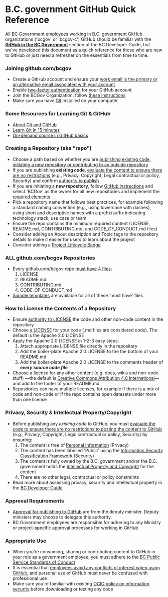 # B.C. government GitHub Quick Reference

All BC Government employees working in B.C. government GitHub organizations ('bcgov' or 'bcgov-c') GitHub should be familiar with the [**GitHub in the BC Government**](https://developer.gov.bc.ca/docs/default/component/bc-developer-guide/use-github-in-bcgov/bc-government-organizations-in-github/) section of the BC Developer Guide, but we've developed this document as a quick reference for those who are new to GitHub or just need a refresher on the essentials from time to time.

### Joining github.com/bcgov
- Create a GitHub account and ensure your [work email is the primary or an alternative email associated with your account](https://docs.github.com/en/account-and-profile/setting-up-and-managing-your-personal-account-on-github/managing-email-preferences/adding-an-email-address-to-your-github-account)
- Enable [two-factor authentication](https://help.github.com/articles/about-two-factor-authentication/) for your GitHub account
- Join the BCGov Organization: follow [these instructions](https://developer.gov.bc.ca/docs/default/component/bc-developer-guide/use-github-in-bcgov/bc-government-organizations-in-github/#directions-to-sign-up-and-link-your-account-for-bcgov)
- Make sure you have [Git](https://git-scm.com/) installed on your computer


### Some Resources for Learning Git & GitHub
- [About Git and GitHub](https://docs.github.com/en/get-started/start-your-journey/about-github-and-git)
- [Learn Git in 15 minutes](https://try.github.io/levels/1/challenges/1)
- [On-demand course in GitHub basics](https://skills.github.com)


### Creating a Repository (aka "repo")
-  Choose a path based on whether you are [publishing existing code, initiating a new repository or contributing to an outside repository](https://developer.gov.bc.ca/docs/default/component/bc-developer-guide/use-github-in-bcgov/start-working-in-bcgov-github-organization/)
-  If you are publishing **existing code**, [evaluate the content to ensure there are no restrictions](https://developer.gov.bc.ca/docs/default/component/bc-developer-guide/use-github-in-bcgov/start-working-in-bcgov-github-organization/#post-existing-code-or-projects) (e.g., Privacy, Copyright, Legal contractual or policy, Security) and confirm [authority to publish](https://developer.gov.bc.ca/docs/default/component/bc-developer-guide/use-github-in-bcgov/license-your-github-repository/#authority-to-license)
-  If you are initiating a **new repository**, follow [GitHub instructions](https://help.github.com/articles/creating-a-new-repository/) and select 'BCGov' as the owner for all new repositories and implement the [required elements](https://developer.gov.bc.ca/docs/default/component/bc-developer-guide/use-github-in-bcgov/start-working-in-bcgov-github-organization/#initiate-new-code-or-projects)
- Pick a repository name that follows best practices, for example following a standard naming convention (e.g., using lowercase with dashes), using short and descriptive names with a prefix/suffix indicating technology stack, use case or team
- Ensure the repo contains the minimum required content (LICENSE, README.md, CONTRIBUTING.md, and CODE_OF_CONDUCT.md files)
- Consider adding an About description and Topic tags to the repository details to make it easier for users to learn about the project
- Consider adding a [Project Lifecycle Badge](https://github.com/bcgov/repomountie/blob/master/doc/lifecycle-badges.md)


### ALL github.com/bcgov Repositories
- Every github.com/bcgov repo [must have 4 files](https://developer.gov.bc.ca/docs/default/component/bc-developer-guide/use-github-in-bcgov/required-pages-for-github-repository/):
	1. LICENSE
	2. README.md
	3. CONTRIBUTING.md
	4. CODE_OF_CONDUCT.md
- [Sample templates](https://github.com/bcgov/BC-Policy-Framework-For-GitHub/blob/master/BC-Gov-Org-HowTo/README.md) are available for all of these 'must have' files


### How to License the Contents of a Repository
- Ensure [authority to LICENSE](https://developer.gov.bc.ca/docs/default/component/bc-developer-guide/use-github-in-bcgov/license-your-github-repository/) the code and other non-code content in the repository
- Choose [a LICENSE](https://developer.gov.bc.ca/docs/default/component/bc-developer-guide/use-github-in-bcgov/license-your-github-repository/#preferred-licenses) for your code (.md files are considered code). The default is the Apache 2.0 LICENSE
- Apply the Apache 2.0 LICENSE in 1-2-3 easy steps:
	1. Attach appropriate LICENSE file directly in the repository
	2. Add the boiler-plate Apache 2.0 LICENSE to the the bottom of your README.md
	3. Add the boiler-plate Apache 2.0 LICENSE to the comments header of _**every source code file**_
- Choose a license for any other content (e.g. docs, wikis and non-code stuff) &mdash;the default is [Creative Commons Attribution 4.0 International](https://creativecommons.org/licenses/by/4.0/)&mdash;and add to the footer of your README.md
- Repositories can have multiple licenses, for example if there is a mix of code and non-code or if the repo contains open datasets under more than one license

### Privacy, Security & Intellectual Property/Copyright
-  Before publishing any _existing code_ to GitHub, you must [evaluate the code to ensure there are no restrictions to posting the content to GitHub](https://developer.gov.bc.ca/docs/default/component/bc-developer-guide/use-github-in-bcgov/evaluate-open-source-content/) (e.g., Privacy, Copyright, Legal contractual or policy, Security) by ensuring:
	1. The content is free of [Personal Information](http://www2.gov.bc.ca/gov/content/governments/services-for-government/information-management-technology/privacy) (Privacy)
	2. The content has been labelled 'Public' using the  [Information Security Classification Framework](https://www2.gov.bc.ca/gov/content/governments/services-for-government/information-management-technology/information-security/information-security-classification) (Security)
	3. The content is fully owned by the B.C. government and/or the B.C. government holds the [Intellectual Property and Copyright](https://www2.gov.bc.ca/gov/content/governments/services-for-government/policies-procedures/intellectual-property/intellectual-property-program) for the content
	4. There are no other legal, contractual or policy constraints
- Read more about assessing privacy, security and intellectual property in the [BC Developer Guide](https://developer.gov.bc.ca/docs/default/component/bc-developer-guide/use-github-in-bcgov/evaluate-open-source-content/)


### Approval Requirements
-  [Approval for publishing to GitHub](https://developer.gov.bc.ca/docs/default/component/bc-developer-guide/use-github-in-bcgov/start-working-in-bcgov-github-organization/) are from the deputy minister. Deputy ministers may choose to delegate this authority.
-  BC Government employees are responsible for adhering to any Ministry or project-specific approval processes for working in GitHub


### Appropriate Use
- When you’re consuming, sharing or contributing content to GitHub in your role as a government employee, you must adhere to the [BC Public Service Standards of Conduct](https://www2.gov.bc.ca/gov/content?id=0F130A55BFDD4DA1B0ED7FA0AC8D3041)
- It is essential that [employees avoid any conflicts of interest when using GitHub](https://github.com/bcgov/BC-Policy-Framework-For-GitHub/blob/master/BC-Open-Source-Development-Employee-Guide/COI-Priv-IP.md), and personal use of GitHub must never be confused with professional use
- Make sure you're familiar with existing [OCIO policy on information security](http://www2.gov.bc.ca/gov/content?id=BB7D7F3938634BF2973BDE1A899FB755) before downloading or testing any code







